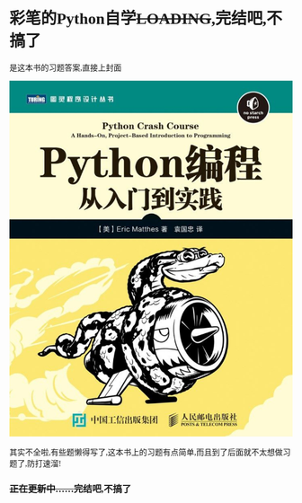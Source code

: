 # <font face="楷体">彩笔的Python自学~~LOADING~~,完结吧,不搞了</font>

<font face="楷体">是这本书的习题答案,直接上封面</font>

![Cover](Cover.png)

<font face="楷体">其实不全啦,有些题懒得写了,这本书上的习题有点简单,而且到了后面就不太想做习题了,防打速溜!</font>

### <font face="楷体">~~正在更新中……~~完结吧,不搞了</font>